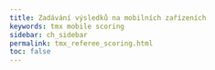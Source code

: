 ```yaml
---
title: Zadávání výsledků na mobilních zařízeních
keywords: tmx mobile scoring
sidebar: ch_sidebar
permalink: tmx_referee_scoring.html
toc: false
---
```


